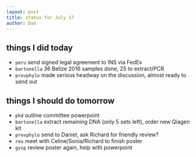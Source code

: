 ```yaml
---
layout: post
title: status for July 17
author: Dan
---
```


## things I did today
* `peru` send signed legal agreement to INS via FedEx 
* `bartonella` 36 Belize 2016 samples done, 25 to extract/PCR
* `provphylo` made serious headway on the discussion, almost ready to send out

## things I should do tomorrow
* `phd` outline committee powerpoint
* `bartonella` extract remaining DNA (only 5 sets left), order new Qiagen kit
* `provphylo` send to Daniel, ask Richard for friendly review?
* `reu` meet with Celine/Sonia/Richard to finish poster
* `gvsp` review poster again, help with powerpoint

<i class='fa fa-code' style='color:pink'> </i>
